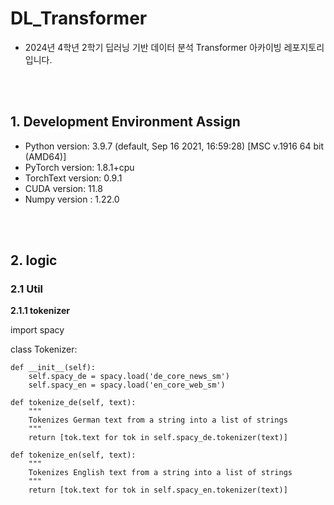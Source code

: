 # DL_Transformer

- 2024년 4학년 2학기 딥러닝 기반 데이터 분석 Transformer 아카이빙 레포지토리입니다.

<br/><br/>

## 1. Development Environment Assign
- Python version: 3.9.7 (default, Sep 16 2021, 16:59:28) [MSC v.1916 64 bit (AMD64)] 
- PyTorch version: 1.8.1+cpu 
- TorchText version: 0.9.1 
- CUDA version: 11.8
- Numpy version : 1.22.0

<br/><br/>

## 2. logic
### 2.1 Util
**2.1.1 tokenizer**

import spacy

class Tokenizer:

    def __init__(self):
        self.spacy_de = spacy.load('de_core_news_sm')
        self.spacy_en = spacy.load('en_core_web_sm')

    def tokenize_de(self, text):
        """
        Tokenizes German text from a string into a list of strings
        """
        return [tok.text for tok in self.spacy_de.tokenizer(text)]

    def tokenize_en(self, text):
        """
        Tokenizes English text from a string into a list of strings
        """
        return [tok.text for tok in self.spacy_en.tokenizer(text)]
